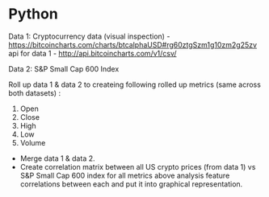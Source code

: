 # Python

Data 1:
Cryptocurrency data (visual inspection) - https://bitcoincharts.com/charts/btcalphaUSD#rg60ztgSzm1g10zm2g25zv
api for data 1 - http://api.bitcoincharts.com/v1/csv/
 
Data 2:
S&P Small Cap 600 Index
 
Roll up data 1 & data 2 to createing following rolled up metrics (same across both datasets) :
1) Open
2) Close
3) High
4) Low
5) Volume
 
- Merge data 1 & data 2.
- Create correlation matrix between all US crypto prices (from data 1) vs S&P Small Cap 600 index for all metrics above analysis feature correlations between each and put it into graphical representation.
